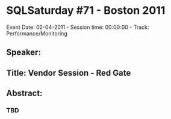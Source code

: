 # SQLSaturday #71 - Boston 2011
Event Date: 02-04-2011 - Session time: 00:00:00 - Track: Performance/Monitoring
## Speaker: 
## Title: Vendor Session - Red Gate
## Abstract:
### TBD
